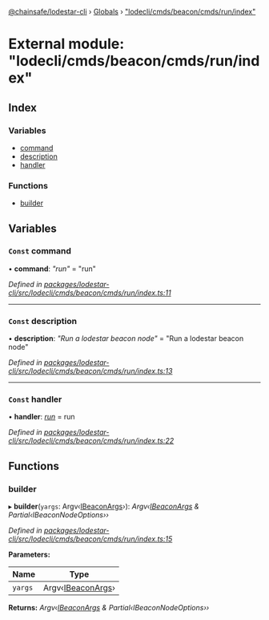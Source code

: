 [@chainsafe/lodestar-cli](../README.md) › [Globals](../globals.md) › ["lodecli/cmds/beacon/cmds/run/index"](_lodecli_cmds_beacon_cmds_run_index_.md)

# External module: "lodecli/cmds/beacon/cmds/run/index"

## Index

### Variables

* [command](_lodecli_cmds_beacon_cmds_run_index_.md#const-command)
* [description](_lodecli_cmds_beacon_cmds_run_index_.md#const-description)
* [handler](_lodecli_cmds_beacon_cmds_run_index_.md#const-handler)

### Functions

* [builder](_lodecli_cmds_beacon_cmds_run_index_.md#builder)

## Variables

### `Const` command

• **command**: *"run"* = "run"

*Defined in [packages/lodestar-cli/src/lodecli/cmds/beacon/cmds/run/index.ts:11](https://github.com/ChainSafe/lodestar/blob/ee6564a3a/packages/lodestar-cli/src/lodecli/cmds/beacon/cmds/run/index.ts#L11)*

___

### `Const` description

• **description**: *"Run a lodestar beacon node"* = "Run a lodestar beacon node"

*Defined in [packages/lodestar-cli/src/lodecli/cmds/beacon/cmds/run/index.ts:13](https://github.com/ChainSafe/lodestar/blob/ee6564a3a/packages/lodestar-cli/src/lodecli/cmds/beacon/cmds/run/index.ts#L13)*

___

### `Const` handler

• **handler**: *[run](_lodecli_cmds_beacon_cmds_run_run_.md#run)* = run

*Defined in [packages/lodestar-cli/src/lodecli/cmds/beacon/cmds/run/index.ts:22](https://github.com/ChainSafe/lodestar/blob/ee6564a3a/packages/lodestar-cli/src/lodecli/cmds/beacon/cmds/run/index.ts#L22)*

## Functions

###  builder

▸ **builder**(`yargs`: Argv‹[IBeaconArgs](../interfaces/_lodecli_cmds_beacon_options_index_.ibeaconargs.md)›): *Argv‹[IBeaconArgs](../interfaces/_lodecli_cmds_beacon_options_index_.ibeaconargs.md) & Partial‹IBeaconNodeOptions››*

*Defined in [packages/lodestar-cli/src/lodecli/cmds/beacon/cmds/run/index.ts:15](https://github.com/ChainSafe/lodestar/blob/ee6564a3a/packages/lodestar-cli/src/lodecli/cmds/beacon/cmds/run/index.ts#L15)*

**Parameters:**

Name | Type |
------ | ------ |
`yargs` | Argv‹[IBeaconArgs](../interfaces/_lodecli_cmds_beacon_options_index_.ibeaconargs.md)› |

**Returns:** *Argv‹[IBeaconArgs](../interfaces/_lodecli_cmds_beacon_options_index_.ibeaconargs.md) & Partial‹IBeaconNodeOptions››*
